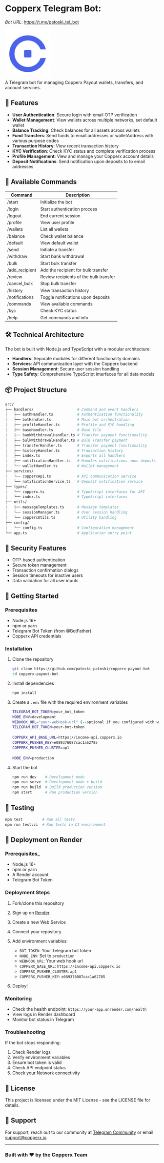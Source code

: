 # Copperx Telegram Bot: 

*Bot URL*: https://t.me/patoski_tel_bot


<img src="/img/logo.jpg" style="width:150px;height:150px;" alt="Copperx Logo">

A Telegram bot for managing Copperx Payout wallets, transfers, and account services.

## 🚀 Features

- **User Authentication**: Secure login with email OTP verification
- **Wallet Management**: View wallets across multiple networks, set default wallet
- **Balance Tracking**: Check balances for all assets across wallets
- **Fund Transfers**: Send funds to email addresses or walletAddress with various purpose codes
- **Transaction History**: View recent transaction history
- **KYC Verification**: Check KYC status and complete verification process
- **Profile Management**: View and manage your Copperx account details
- **Deposit Notifications**: Send notification upon deposits to  to email addresses

## 🤖 Available Commands

| Command | Description |
|---------|-------------|
| /start | Initialize the bot |
| /login | Start authentication process |
| /logout | End current session |
| /profile | View user profile |
| /wallets | List all wallets |
| /balance | Check wallet balance |
| /default | View default wallet |
| /send | Initiate a transfer |
| /withdraw | Start bank withdrawal |
| /bulk | Start bulk transfer |
| /add_recipient | Add the recipient for bulk transfer |
| /review | Review recipients of the bulk transfer |
| /cancel_bulk | Stop bulk transfer |
| /history | View transaction history |
| /notifications | Toggle notifications upon deposits |
| /commands | View available commands |
| /kyc | Check KYC status |
| /help | Get commands and info |

## 🛠️ Technical Architecture

The bot is built with Node.js and TypeScript with a modular architecture:

- **Handlers**: Separate modules for different functionality domains
- **Services**: API communication layer with the Copperx backend
- **Session Management**: Secure user session handling
- **Type Safety**: Comprehensive TypeScript interfaces for all data models

## 📦 Project Structure

```bash
src/
├── handlers/                    # Command and event handlers
│   ├── authHandler.ts           # Authentication functionality
│   ├── botHandler.ts            # Main bot orchestration
│   ├── profileHandler.ts        # Profile and KYC handling
│   ├── baseHandler.ts           # Base file
│   ├── bankWithdrawalHandler.ts # Transfer payment functionality
│   ├── bulkWithdrawalHandler.ts # Bulk Transfer payment
│   ├── transferHandler.ts       # Transfer payment functionality
│   ├── historyHandler.ts        # Transaction history
│   ├── index.ts                 # Exports all handlers
│   ├── notificationHandler.ts   # Handles notifications upon deposts
│   └── walletHandler.ts         # Wallet management
├── services/
│   └── copperxApi.ts            # API communication service
│   └── notificationService.ts   # Deposit notification service
├── types/
│   └── copperx.ts               # TypeScript interfaces for API
│   └── index.ts                 # TypeScript interfaces
├── utils/
│   ├── messageTemplates.ts      # Message templates
│   └── sessionManager.ts        # User session handling
│   └── copperxUtils.ts          # Utility handling
├── config/
│   └── config.ts                # Configuration management
└── app.ts                       # Application entry point
```

## 🔐 Security Features

- OTP-based authentication
- Secure token management
- Transaction confirmation dialogs
- Session timeouts for inactive users
- Data validation for all user inputs

## 🚀 Getting Started

### Prerequisites

- Node.js 16+
- npm or yarn
- Telegram Bot Token (from @BotFather)
- Copperx API credentials

### Installation

1. Clone the repository

   ```bash
   git clone https://github.com/patoski-patoski/copperx-payout-bot
   cd copperx-payout-bot
   ```

2. Install dependencies

   ```bash
   npm install
   ```

3. Create a `.env` file with the required environment variables

   ```bash
   TELEGRAM_BOT_TOKEN=your_bot_token
   NODE_ENV=development
   WEBHOOK_URL="your-webHook-url" (--optional if you configured with webHook)
   TELEGRAM_BOT_TOKEN=your-bot-token

   COPPERX_API_BASE_URL=https://income-api.copperx.io
   COPPERX_PUSHER_KEY=e089376087cac1a62785
   COPPERX_PUSHER_CLUSTER=ap1

   NODE_ENV=production
   ```

4. Start the bot

   ```bash
   npm run dev    # Development mode
   npm run serve  # Development mode + build
   npm run build  # Build production version
   npm start      # Run production version
   ```

## 🧪 Testing

```bash
npm test         # Run all tests
npm run test:ci  # Run tests in CI environment
```

## 🚀 Deployment on Render

### Prerequisites_

- Node.js 16+
- npm or yarn
- A Render account
- Telegram Bot Token

### Deployment Steps

1. Fork/clone this repository
2. Sign up on [Render](https://render.com)
3. Create a new Web Service
4. Connect your repository
5. Add environment variables:
   - `BOT_TOKEN`: Your Telegram bot token
   - `NODE_ENV`: Set to `production`
   - `WEBHOOK_URL`: Your web hook url
   - `COPPERX_BASE_URL`: `https://income-api.copperx.io`
   - `COPPERX_PUSHER_CLUSTER`: `ap1`
   - `COPPERX_PUSHER_KEY`: `e089376087cac1a62785`
  
6. Deploy!

### Monitoring

- Check the health endpoint: `https://your-app.onrender.com/health`
- View logs in Render dashboard
- Monitor bot status in Telegram

### Troubleshooting

If the bot stops responding:

1. Check Render logs
2. Verify environment variables
3. Ensure bot token is valid
4. Check API endpoint status
5. Check your Network connectivity

## 📝 License

This project is licensed under the MIT License - see the LICENSE file for details.

## 🤝 Support

For support, reach out to our community at [Telegram Community](https://t.me/copperxcommunity/2183) or email <support@copperx.io>.

---

### Built with ❤️ by the Copperx Team
